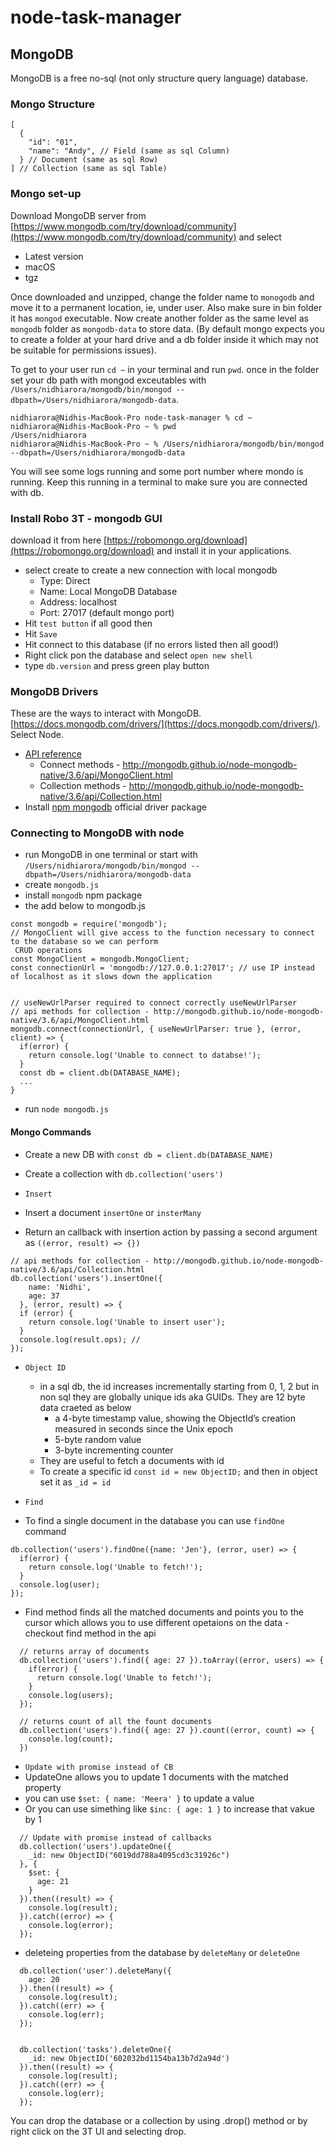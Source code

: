 # node-task-manager

## MongoDB
MongoDB is a free no-sql (not only structure query language) database.

### Mongo Structure
```
[
  {
    "id": "01",
    "name": "Andy", // Field (same as sql Column)
  } // Document (same as sql Row)
] // Collection (same as sql Table)
```

### Mongo set-up

Download MongoDB server from [https://www.mongodb.com/try/download/community](https://www.mongodb.com/try/download/community) and select
  - Latest version
  - macOS
  - tgz

Once downloaded and unzipped, change the folder name to `monogodb` and move it to a permanent location, ie, under user. Also make sure in bin folder it has `mongod` executable. Now create another folder as the same level as `mongodb` folder as `mongodb-data` to store data. (By default mongo expects you to create a folder at your hard drive and a db folder inside it which may not be suitable for permissions issues).

To get to your user run `cd ~` in your terminal and run `pwd`. once in the folder set your db path with mongod exceutables with `/Users/nidhiarora/mongodb/bin/mongod --dbpath=/Users/nidhiarora/mongodb-data`.
```
nidhiarora@Nidhis-MacBook-Pro node-task-manager % cd ~
nidhiarora@Nidhis-MacBook-Pro ~ % pwd
/Users/nidhiarora
nidhiarora@Nidhis-MacBook-Pro ~ % /Users/nidhiarora/mongodb/bin/mongod --dbpath=/Users/nidhiarora/mongodb-data
```
You will see some logs running and some port number where mondo is running. Keep this running in a terminal to make sure you are connected with db.

### Install Robo 3T - mongodb GUI
download it from here [https://robomongo.org/download](https://robomongo.org/download) and install it in your applications.

- select create to create a new connection with local mongodb
  - Type: Direct
  - Name: Local MongoDB Database
  - Address: localhost
  - Port: 27017 (default mongo port)
- Hit `test button` if all good then
- Hit `Save`
- Hit connect to this database (if no errors listed then all good!)
- Right click pon the database and select `open new shell`
- type `db.version` and press green play button

### MongoDB Drivers
These are the ways to interact with MongoDB. [https://docs.mongodb.com/drivers/](https://docs.mongodb.com/drivers/). Select Node.

- [API reference](http://mongodb.github.io/node-mongodb-native/3.6/api/)
  - Connect methods - http://mongodb.github.io/node-mongodb-native/3.6/api/MongoClient.html
  - Collection methods - http://mongodb.github.io/node-mongodb-native/3.6/api/Collection.html
- Install [npm mongodb](https://www.npmjs.com/package/mongodb) official driver package


### Connecting to MongoDB with node
- run MongoDB in one terminal or start with `/Users/nidhiarora/mongodb/bin/mongod --dbpath=/Users/nidhiarora/mongodb-data`
- create `mongodb.js`
- install `mongodb` npm package
- the add below to mongodb.js
```
const mongodb = require('mongodb');
// MongoClient will give access to the function necessary to connect to the database so we can perform
 CRUD operations
const MongoClient = mongodb.MongoClient;
const connectionUrl = 'mongodb://127.0.0.1:27017'; // use IP instead of localhost as it slows down the application


// useNewUrlParser required to connect correctly useNewUrlParser
// api methods for collection - http://mongodb.github.io/node-mongodb-native/3.6/api/MongoClient.html
mongodb.connect(connectionUrl, { useNewUrlParser: true }, (error, client) => {
  if(error) {
    return console.log('Unable to connect to databse!');
  }
  const db = client.db(DATABASE_NAME);
  ...
}
```
- run `node mongodb.js`

#### Mongo Commands
- Create a new DB with `const db = client.db(DATABASE_NAME)`
- Create a collection with `db.collection('users')`

- `Insert`
- Insert a document `insertOne` or `insterMany`
- Return an callback with insertion action by passing a second argument as `((error, result) => {})`
```
// api methods for collection - http://mongodb.github.io/node-mongodb-native/3.6/api/Collection.html
db.collection('users').insertOne({
    name: 'Nidhi',
    age: 37
  }, (error, result) => {
  if (error) {
    return console.log('Unable to insert user');
  }
  console.log(result.ops); //
});
```
- `Object ID`
  - in a sql db, the id increases incrementally starting from 0, 1, 2 but in non sql they are globally unique ids aka GUIDs. They are 12 byte data craeted as below
    - a 4-byte timestamp value, showing the ObjectId’s creation measured in seconds since the Unix epoch
    - 5-byte random value
    - 3-byte incrementing counter
  - They are useful to fetch a documents with id
  - To create a specific id `const id = new ObjectID;` and then in object set it as `_id = id`

- `Find`
- To find a single document in the database you can use `findOne` command
```
db.collection('users').findOne({name: 'Jen'}, (error, user) => {
  if(error) {
    return console.log('Unable to fetch!');
  }
  console.log(user);
});
```
- Find method finds all the matched documents and points you to the cursor which allows you to use different opetaions on the data - checkout find method in the api
```
  // returns array of documents
  db.collection('users').find({ age: 27 }).toArray((error, users) => {
    if(error) {
      return console.log('Unable to fetch!');
    }
    console.log(users);
  });

  // returns count of all the fount documents
  db.collection('users').find({ age: 27 }).count((error, count) => {
    console.log(count);
  })
```
-  `Update with promise instead of CB`
- UpdateOne allows you to update 1 documents with the matched property
- you can use `$set: { name: 'Meera' }` to update a value
- Or you can use simething like `$inc: { age: 1 }` to increase that vakue by 1
```
  // Update with promise instead of callbacks
  db.collection('users').updateOne({
    _id: new ObjectID("6019dd788a4095cd3c31926c")
  }, {
    $set: {
      age: 21
    }
  }).then((result) => {
    console.log(result);
  }).catch((error) => {
    console.log(error);
  });
```

- deleteing properties from the database by `deleteMany` or `deleteOne`
```
  db.collection('user').deleteMany({
    age: 20
  }).then((result) => {
    console.log(result);
  }).catch((err) => {
    console.log(err);
  });


  db.collection('tasks').deleteOne({
    _id: new ObjectID('602032bd1154ba13b7d2a94d')
  }).then((result) => {
    console.log(result);
  }).catch((err) => {
    console.log(err);
  });
```

You can drop the database or a collection by using .drop() method or by right click on the 3T UI and selecting drop.
